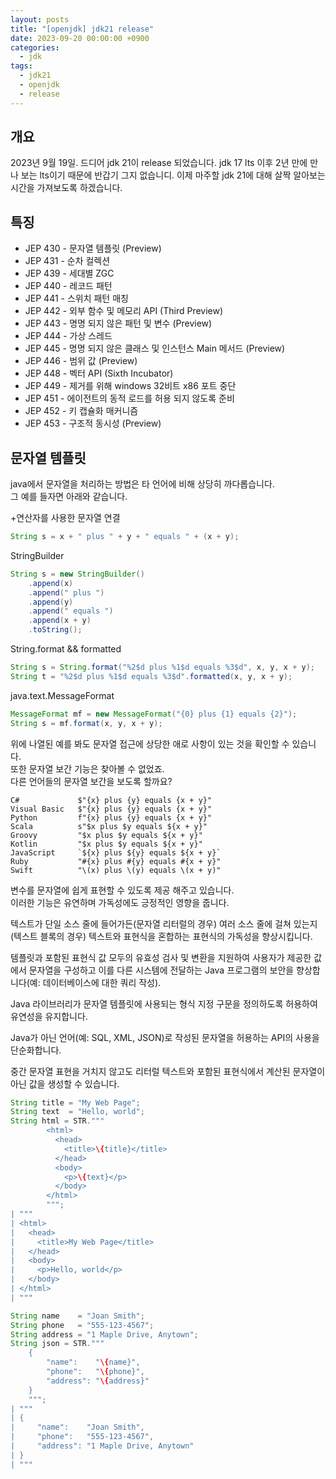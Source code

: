 ```yaml
---
layout: posts
title: "[openjdk] jdk21 release"
date: 2023-09-20 00:00:00 +0900
categories:
  - jdk
tags:
  - jdk21
  - openjdk
  - release
---
```


## 개요

2023년 9월 19일. 드디어 jdk 21이 release 되었습니다.
jdk 17 lts 이후 2년 만에 만나 보는 lts이기 때문에 반갑기 그지 없습니디.
이제 마주할 jdk 21에 대해 살짝 알아보는 시간을 가져보도록 하겠습니다.

## 특징
* JEP 430 - 문자열 템플릿 (Preview)
* JEP 431 -	순차 컬렉션
* JEP 439 -	세대별 ZGC
* JEP 440 -	레코드 패턴
* JEP 441 -	스위치 패턴 매칭
* JEP 442 -	외부 함수 및 메모리 API (Third Preview)
* JEP 443 -	명명 되지 않은 패턴 및 변수 (Preview)
* JEP 444 -	가상 스레드
* JEP 445 -	명명 되지 않은 클래스 및 인스턴스 Main 메서드 (Preview)
* JEP 446 -	범위 값 (Preview)
* JEP 448 -	벡터 API (Sixth Incubator)
* JEP 449 -	제거를 위해 windows 32비트 x86 포트 중단 
* JEP 451 -	에이전트의 동적 로드를 허용 되지 않도록 준비
* JEP 452 -	키 캡슐화 매커니즘
* JEP 453 -	구조적 동시성 (Preview)

## 문자열 템플릿
java에서 문자열을 처리하는 방법은 타 언어에 비해 상당히 까다롭습니다.  
그 예를 들자면 아래와 같습니다.

+연산자를 사용한 문자열 연결
```java
String s = x + " plus " + y + " equals " + (x + y);
```

StringBuilder

```java
String s = new StringBuilder()
    .append(x)
    .append(" plus ")
    .append(y)
    .append(" equals ")
    .append(x + y)
    .toString();
```
String.format && formatted
```java
String s = String.format("%2$d plus %1$d equals %3$d", x, y, x + y);
String t = "%2$d plus %1$d equals %3$d".formatted(x, y, x + y);
```
java.text.MessageFormat
```java
MessageFormat mf = new MessageFormat("{0} plus {1} equals {2}");
String s = mf.format(x, y, x + y);
```

위에 나열된 예를 봐도 문자열 접근에 상당한 애로 사항이 있는 것을 확인할 수 있습니다.  
또한 문자열 보간 기능은 찾아볼 수 없었죠.  
다른 언어들의 문자열 보간을 보도록 할까요?
```
C#             $"{x} plus {y} equals {x + y}"
Visual Basic   $"{x} plus {y} equals {x + y}"
Python         f"{x} plus {y} equals {x + y}"
Scala          s"$x plus $y equals ${x + y}"
Groovy         "$x plus $y equals ${x + y}"
Kotlin         "$x plus $y equals ${x + y}"
JavaScript     `${x} plus ${y} equals ${x + y}`
Ruby           "#{x} plus #{y} equals #{x + y}"
Swift          "\(x) plus \(y) equals \(x + y)"
```
변수를 문자열에 쉽게 표현할 수 있도록 제공 해주고 있습니다.  
이러한 기능은 유연하며 가독성에도 긍정적인 영향을 줍니다. 

텍스트가 단일 소스 줄에 들어가든(문자열 리터럴의 경우) 여러 소스 줄에 걸쳐 있는지(텍스트 블록의 경우) 텍스트와 표현식을 혼합하는 표현식의 가독성을 향상시킵니다.

템플릿과 포함된 표현식 값 모두의 유효성 검사 및 변환을 지원하여 사용자가 제공한 값에서 문자열을 구성하고 이를 다른 시스템에 전달하는 Java 프로그램의 보안을 향상합니다(예: 데이터베이스에 대한 쿼리 작성).

Java 라이브러리가 문자열 템플릿에 사용되는 형식 지정 구문을 정의하도록 허용하여 유연성을 유지합니다.

Java가 아닌 언어(예: SQL, XML, JSON)로 작성된 문자열을 허용하는 API의 사용을 단순화합니다.

중간 문자열 표현을 거치지 않고도 리터럴 텍스트와 포함된 표현식에서 계산된 문자열이 아닌 값을 생성할 수 있습니다.
```java
String title = "My Web Page";
String text  = "Hello, world";
String html = STR."""
        <html>
          <head>
            <title>\{title}</title>
          </head>
          <body>
            <p>\{text}</p>
          </body>
        </html>
        """;
| """
| <html>
|   <head>
|     <title>My Web Page</title>
|   </head>
|   <body>
|     <p>Hello, world</p>
|   </body>
| </html>
| """

String name    = "Joan Smith";
String phone   = "555-123-4567";
String address = "1 Maple Drive, Anytown";
String json = STR."""
    {
        "name":    "\{name}",
        "phone":   "\{phone}",
        "address": "\{address}"
    }
    """;
| """
| {
|     "name":    "Joan Smith",
|     "phone":   "555-123-4567",
|     "address": "1 Maple Drive, Anytown"
| }
| """
```